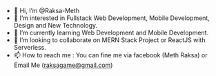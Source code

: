 - 👋 Hi, I’m @Raksa-Meth
- 👀 I’m interested in Fullstack Web Development, Mobile Development, Design and New Technology.
- 🌱 I’m currently learning Web Development and Mobile Development.
- 💞️ I’m looking to collaborate on MERN Stack Project or ReactJS with Serverless.
- 📫 How to reach me : You can fine me via facebook (Meth Raksa) or Email Me (raksagame@gmail.com)

<!---
Raksa-Meth/Raksa-Meth is a ✨ special ✨ repository because its `README.md` (this file) appears on your GitHub profile.
You can click the Preview link to take a look at your changes.
--->
